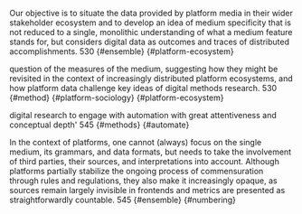 Our objective is to situate the data provided by platform media in their wider stakeholder ecosystem and to develop an idea of medium specificity that is not reduced to a single, monolithic understanding of what a medium feature stands for, but considers digital data as outcomes and traces of distributed accomplishments. 530  {#ensemble} {#platform-ecosystem}


question of the measures of the medium, suggesting how they might be revisited in the context of increasingly distributed platform ecosystems, and how platform data challenge key ideas of digital methods research. 530 {#method} {#platform-sociology} {#platform-ecosystem}

digital research to engage with automation with great attentiveness and conceptual depth' 545 {#methods} {#automate}

In the context of platforms, one cannot (always) focus on the single medium, its grammars, and data formats, but needs to take the involvement of third parties, their sources, and interpretations into account. Although platforms partially stabilize the ongoing process of commensuration through rules and regulations, they also make it increasingly opaque, as sources remain largely invisible in frontends and metrics are presented as straightforwardly countable. 545 {#ensemble} {#numbering}
